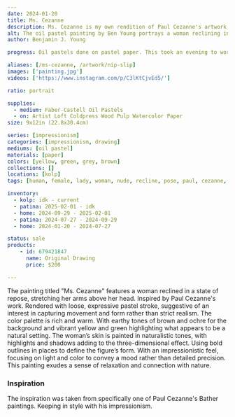 ```yaml
---
date: 2024-01-20
title: Ms. Cezanne
description: Ms. Cezanne is my own rendition of Paul Cezanne's artwork, including one of his many bather subjects. Using the oil pastels I have on hand.
alt: The oil pastel painting by Ben Young portrays a woman reclining in a vibrant, natural setting, depicted with vivid colors and energetic, sketch-like strokes that create a lively and dynamic composition.
author: Benjamin J. Young

progress: Oil pastels done on pastel paper. This took an evening to work on. It was meant to go quick and be expressive, to get that enjoyment of impressionism and force myself away from perfectionism.

aliases: [/ms-cezanne, /artwork/nip-slip]
images: ['painting.jpg']
videos: ['https://www.instagram.com/p/C3lKtCjvEd5/']

ratio: portrait

supplies:
  - medium: Faber-Castell Oil Pastels
  - on: Artist Loft Coldpress Wood Pulp Watercolor Paper
size: 9x12in (22.8x30.4cm)

series: [impressionism]
categories: [impressionism, drawing]
mediums: [oil pastel]
materials: [paper]
colors: [yellow, green, grey, brown]
collections: []
locations: [kolp]
tags: [human, female, lady, woman, nude, recline, pose, paul, cezanne, outdoors, figure, repose, rich, warm, earthy, warm]

inventory:
  - kolp: idk - current
  - patina: 2025-02-01 - idk
  - home: 2024-09-29 - 2025-02-01
  - patina: 2024-07-27 - 2024-09-29
  - home: 2024-01-20 - 2024-07-27

status: sale
products:
    - id: 679421847
      name: Original Drawing
      price: $200

---
```


The painting titled "Ms. Cezanne" features a woman reclined in a state of repose, stretching her arms above her head. Inspired by Paul Cezanne's work. Rendered with loose, expressive pastel stroke, suggestive of an interest in capturing movement and form rather than strict realism. The color palette is rich and warm. With earthy tones of brown and ochre for the background and vibrant yellow and green highlighting what appears to be a natural setting. The woman’s skin is painted in naturalistic tones, with highlights and shadows adding to the three-dimensional effect. Using bold outlines in places to define the figure’s form. With an impressionistic feel, focusing on light and color to convey a mood rather than detailed precision. This painting exudes a sense of relaxation and connection with nature.

<!--more-->

### Inspiration ###

The inspiration was taken from specifically one of Paul Cezanne's Bather paintings. Keeping in style with his impressionism.